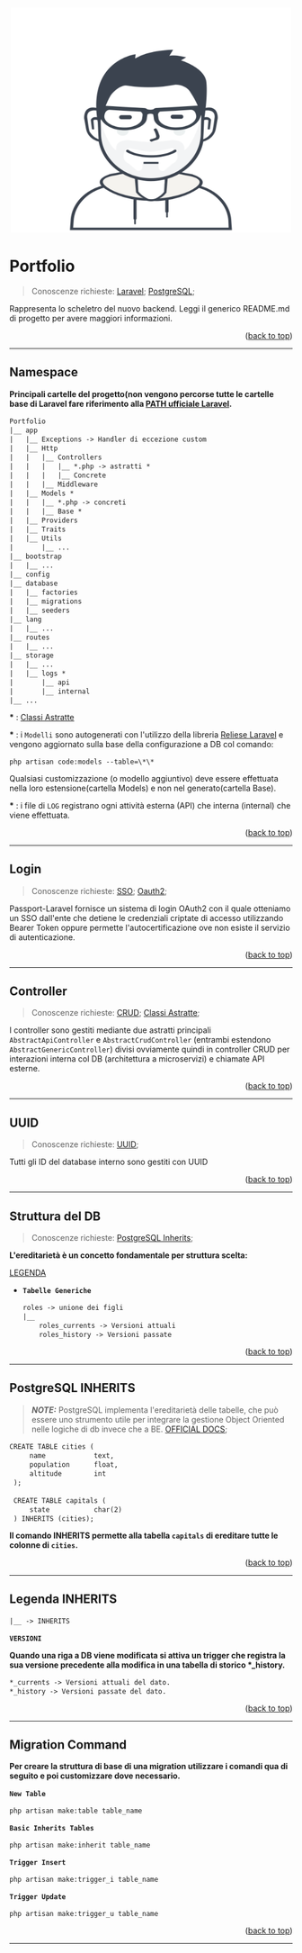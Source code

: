 <a id="readme-top"></a>

<!-- PROJECT LOGO -->
<br />
<div align="center">
    <a href="https://github.com/matte97p/Portfolio">
        <img src="storage/app/public/matte97.p.svg" alt="Logo" width="500" height="400">
    </a>
</div>

# Portfolio

> Conoscenze richieste:
> [Laravel](http://laravel.com/docs);
> [PostgreSQL](https://www.postgresql.org/docs/);

Rappresenta lo scheletro del nuovo backend. Leggi il generico README.md di progetto per avere maggiori informazioni.

<p align="right">(<a href="#readme-top">back to top</a>)</p>

---

## Namespace

**Principali cartelle del progetto(non vengono percorse tutte le cartelle base di Laravel fare riferimento alla [PATH ufficiale Laravel](https://laravel.com/docs/10.x/structure).**

    Portfolio
    |__ app
    |   |__ Exceptions -> Handler di eccezione custom
    |   |__ Http
    |   |   |__ Controllers
    |   |   |   |__ *.php -> astratti *
    |   |   |   |__ Concrete
    |   |   |__ Middleware
    |   |__ Models *
    |   |   |__ *.php -> concreti
    |   |   |__ Base *
    |   |__ Providers
    |   |__ Traits
    |   |__ Utils
    |       |__ ...
    |__ bootstrap
    |   |__ ...
    |__ config
    |__ database
    |   |__ factories
    |   |__ migrations
    |   |__ seeders
    |__ lang
    |   |__ ...
    |__ routes
    |   |__ ...
    |__ storage
    |   |__ ...
    |   |__ logs *
    |       |__ api
    |       |__ internal
    |__ ...

**\*** : [Classi Astratte](https://www.php.net/manual/en/language.oop5.abstract.php)

**\*** : i `Modelli` sono autogenerati con l'utilizzo della libreria [Reliese Laravel](https://github.com/reliese/laravel) e vengono aggiornato sulla base della configurazione a DB col comando:

```
php artisan code:models --table=\*\*
```

Qualsiasi customizzazione (o modello aggiuntivo) deve essere effettuata nella loro estensione(cartella Models) e non nel generato(cartella Base).

**\*** : i file di `LOG` registrano ogni attività esterna (API) che interna (internal) che viene effettuata.

<p align="right">(<a href="#readme-top">back to top</a>)</p>

---

## Login

> Conoscenze richieste:
> [SSO](https://it.wikipedia.org/wiki/Single_sign-on);
> [Oauth2](https://oauth.net/2/);

Passport-Laravel fornisce un sistema di login OAuth2 con il quale otteniamo un SSO dall'ente che detiene le credenziali criptate di accesso utilizzando Bearer Token oppure permette
l'autocertificazione ove non esiste il servizio di autenticazione.

<p align="right">(<a href="#readme-top">back to top</a>)</p>

---

## Controller

> Conoscenze richieste:
> [CRUD](https://it.wikipedia.org/wiki/CRUD);
> [Classi Astratte](https://www.php.net/manual/en/language.oop5.abstract.php);

I controller sono gestiti mediante due astratti principali `AbstractApiController` e `AbstractCrudController` (entrambi estendono `AbstractGenericController`) divisi ovviamente quindi
in controller CRUD per interazioni interna col DB (architettura a microservizi) e chiamate API esterne.

<p align="right">(<a href="#readme-top">back to top</a>)</p>

---

## UUID

> Conoscenze richieste:
> [UUID](https://it.wikipedia.org/wiki/Universally_unique_identifier);

Tutti gli ID del database interno sono gestiti con UUID

<p align="right">(<a href="#readme-top">back to top</a>)</p>

---

## Struttura del DB

> Conoscenze richieste:
> [PostgreSQL Inherits](#postgresql-inherits);

**L'ereditarietà è un concetto fondamentale per struttura scelta:**

[LEGENDA](#legenda-inherits)

-   **`Tabelle Generiche`**

    ```
    roles -> unione dei figli
    |__
        roles_currents -> Versioni attuali
        roles_history -> Versioni passate
    ```

<p align="right">(<a href="#readme-top">back to top</a>)</p>

---

## PostgreSQL INHERITS

> **_NOTE:_** PostgreSQL implementa l'ereditarietà delle tabelle, che può essere uno strumento utile per integrare la gestione Object Oriented nelle logiche di db invece che a BE.
> [OFFICIAL DOCS](https://www.postgresql.org/docs/9.1/ddl-inherit.html);

```
CREATE TABLE cities (
     name            text,
     population      float,
     altitude        int
 );

 CREATE TABLE capitals (
     state           char(2)
 ) INHERITS (cities);
```

**Il comando INHERITS permette alla tabella `capitals` di ereditare tutte le colonne di `cities`.**

<p align="right">(<a href="#readme-top">back to top</a>)</p>

---

## Legenda INHERITS

```
|__ -> INHERITS
```

**`VERSIONI`**

**Quando una riga a DB viene modificata si attiva un trigger che registra la sua versione precedente alla modifica in una tabella di storico \*\_history.**

```
*_currents -> Versioni attuali del dato.
*_history -> Versioni passate del dato.
```

<p align="right">(<a href="#readme-top">back to top</a>)</p>

---

## Migration Command

**Per creare la struttura di base di una migration utilizzare i comandi qua di seguito e poi customizzare dove necessario.**

**`New Table`**

```
php artisan make:table table_name
```

**`Basic Inherits Tables`**

```
php artisan make:inherit table_name
```

**`Trigger Insert`**

```
php artisan make:trigger_i table_name
```

**`Trigger Update`**

```
php artisan make:trigger_u table_name
```

<p align="right">(<a href="#readme-top">back to top</a>)</p>

---
